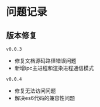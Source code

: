# 问题记录

## 版本修复
`v0.0.3`

 + 修复文档源码路径错误问题
 + 新增ipc主进程和渲染进程通信模式
 
`v0.0.4`

+ 修复无法访问问题
+ 解决es6代码的兼容性问题



